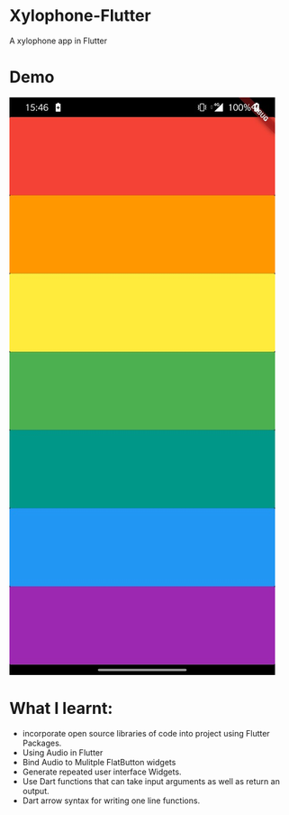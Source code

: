 # Xylophone-Flutter
A xylophone app in Flutter

# Demo
![Finished App](https://github.com/yash2189/Xylophone-Flutter/blob/master/xylo.jpg)

# What I learnt:
* incorporate open source libraries of code into project using Flutter Packages.
* Using Audio in Flutter
* Bind Audio to Mulitple FlatButton widgets
* Generate repeated user interface Widgets.
* Use Dart functions that can take input arguments as well as return an output.
* Dart arrow syntax for writing one line functions.
